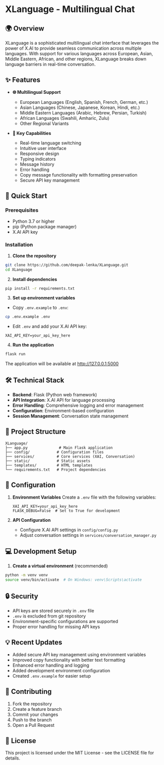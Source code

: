 # XLanguage - Multilingual Chat 



## 🌍 Overview

XLanguage is a sophisticated multilingual chat interface that leverages the power of X.AI to provide seamless communication across multiple languages. With support for various languages across European, Asian, Middle Eastern, African, and other regions, XLanguage breaks down language barriers in real-time conversation.

## ✨ Features

- **🌐 Multilingual Support**
  - European Languages (English, Spanish, French, German, etc.)
  - Asian Languages (Chinese, Japanese, Korean, Hindi, etc.)
  - Middle Eastern Languages (Arabic, Hebrew, Persian, Turkish)
  - African Languages (Swahili, Amharic, Zulu)
  - Other Regional Variants

- **🎯 Key Capabilities**
  - Real-time language switching
  - Intuitive user interface
  - Responsive design
  - Typing indicators
  - Message history
  - Error handling
  - Copy message functionality with formatting preservation
  - Secure API key management

## 🚀 Quick Start

### Prerequisites
- Python 3.7 or higher
- pip (Python package manager)
- X.AI API key

### Installation

1. **Clone the repository**
```bash
git clone https://github.com/deepak-lenka/XLanguage.git
cd XLanguage
```

2. **Install dependencies**
```bash
pip install -r requirements.txt
```

3. **Set up environment variables**
- Copy `.env.example` to `.env`:
```bash
cp .env.example .env
```
- Edit `.env` and add your X.AI API key:
```
XAI_API_KEY=your_api_key_here
```

4. **Run the application**
```bash
flask run
```
The application will be available at http://127.0.0.1:5000

## 🛠 Technical Stack

- **Backend**: Flask (Python web framework)
- **API Integration**: X.AI API for language processing
- **Error Handling**: Comprehensive logging and error management
- **Configuration**: Environment-based configuration
- **Session Management**: Conversation state management

## 📁 Project Structure

```
XLanguage/
├── app.py              # Main Flask application
├── config/            # Configuration files
├── services/          # Core services (XAI, Conversation)
├── static/            # Static assets
├── templates/         # HTML templates
└── requirements.txt   # Project dependencies
```

## 🔧 Configuration

1. **Environment Variables**
   Create a `.env` file with the following variables:
   ```
   XAI_API_KEY=your_api_key_here
   FLASK_DEBUG=False  # Set to True for development
   ```

2. **API Configuration**
   - Configure X.AI API settings in `config/config.py`
   - Adjust conversation settings in `services/conversation_manager.py`

## 💻 Development Setup

1. **Create a virtual environment** (recommended)
```bash
python -m venv venv
source venv/bin/activate  # On Windows: venv\Scripts\activate
```

## 🔒 Security

- API keys are stored securely in `.env` file
- `.env` is excluded from git repository
- Environment-specific configurations are supported
- Proper error handling for missing API keys

## 💡 Recent Updates

- Added secure API key management using environment variables
- Improved copy functionality with better text formatting
- Enhanced error handling and logging
- Added development environment configuration
- Created `.env.example` for easier setup

## 🤝 Contributing

1. Fork the repository
2. Create a feature branch 
3. Commit your changes 
4. Push to the branch 
5. Open a Pull Request


## 📝 License

This project is licensed under the MIT License - see the LICENSE file for details.
